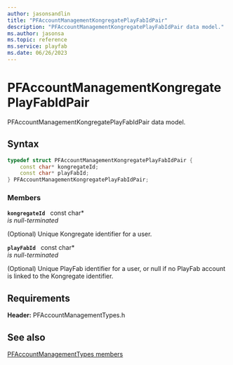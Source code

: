 ```yaml
---
author: jasonsandlin
title: "PFAccountManagementKongregatePlayFabIdPair"
description: "PFAccountManagementKongregatePlayFabIdPair data model."
ms.author: jasonsa
ms.topic: reference
ms.service: playfab
ms.date: 06/26/2023
---
```


# PFAccountManagementKongregatePlayFabIdPair  

PFAccountManagementKongregatePlayFabIdPair data model.  

## Syntax  
  
```cpp
typedef struct PFAccountManagementKongregatePlayFabIdPair {  
    const char* kongregateId;  
    const char* playFabId;  
} PFAccountManagementKongregatePlayFabIdPair;  
```
  
### Members  
  
**`kongregateId`** &nbsp; const char*  
*is null-terminated*  
  
(Optional) Unique Kongregate identifier for a user.
  
**`playFabId`** &nbsp; const char*  
*is null-terminated*  
  
(Optional) Unique PlayFab identifier for a user, or null if no PlayFab account is linked to the Kongregate identifier.
  
  
## Requirements  
  
**Header:** PFAccountManagementTypes.h
  
## See also  
[PFAccountManagementTypes members](../pfaccountmanagementtypes_members.md)  

  
  
